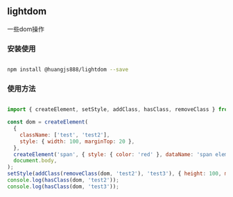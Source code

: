 <!--
 * @Author: Huangjs
 * @Date: 2021-05-10 15:55:29
 * @LastEditors: Huangjs
 * @LastEditTime: 2023-10-09 15:39:16
 * @Description: ******
-->

## lightdom

一些dom操作

### 安装使用

```sh

npm install @huangjs888/lightdom --save

```

### 使用方法

```js

import { createElement, setStyle, addClass, hasClass, removeClass } from '@huangjs888/lightdom';

const dom = createElement(
  {
    className: ['test', 'test2'],
    style: { width: 100, marginTop: 20 },
  },
  createElement('span', { style: { color: 'red' }, dataName: 'span element' }, 'Hello World'),
  document.body,
);
setStyle(addClass(removeClass(dom, 'test2'), 'test3'), { height: 100, marginLeft: 20 });
console.log(hasClass(dom, 'test2'));
console.log(hasClass(dom, 'test3'));


```

